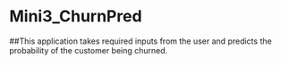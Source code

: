 # Mini3_ChurnPred
##This application takes required inputs from the user and predicts the probability of the customer being churned.
